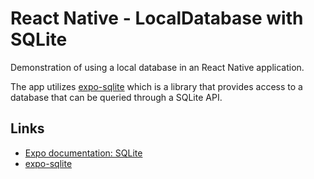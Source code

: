 # React Native - LocalDatabase with SQLite

Demonstration of using a local database in an React Native application.

The app utilizes [expo-sqlite](https://www.npmjs.com/package/expo-sqlite) which is a library that provides access to a database that can be queried through a SQLite API.

## Links

- [Expo documentation: SQLite](https://docs.expo.dev/versions/latest/sdk/sqlite/)
- [expo-sqlite](https://www.npmjs.com/package/expo-sqlite)
